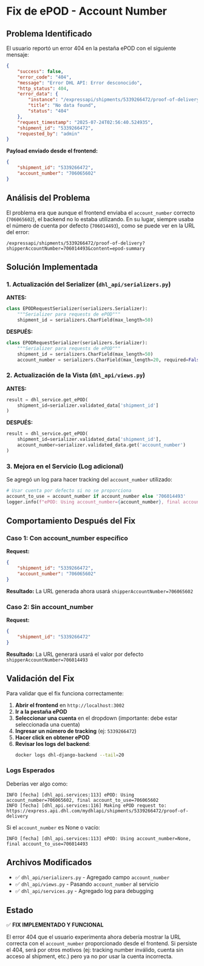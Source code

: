 # Fix de ePOD - Account Number

## Problema Identificado

El usuario reportó un error 404 en la pestaña ePOD con el siguiente mensaje:

```json
{
    "success": false,
    "error_code": "404",
    "message": "Error DHL API: Error desconocido",
    "http_status": 404,
    "error_data": {
        "instance": "/expressapi/shipments/5339266472/proof-of-delivery?shipperAccountNumber=706014493&content=epod-summary",
        "title": "No data found",
        "status": "404"
    },
    "request_timestamp": "2025-07-24T02:56:40.524935",
    "shipment_id": "5339266472",
    "requested_by": "admin"
}
```

**Payload enviado desde el frontend:**
```json
{
    "shipment_id": "5339266472",
    "account_number": "706065602"
}
```

## Análisis del Problema

El problema era que aunque el frontend enviaba el `account_number` correcto (`706065602`), el backend no lo estaba utilizando. En su lugar, siempre usaba el número de cuenta por defecto (`706014493`), como se puede ver en la URL del error:

`/expressapi/shipments/5339266472/proof-of-delivery?shipperAccountNumber=706014493&content=epod-summary`

## Solución Implementada

### 1. Actualización del Serializer (`dhl_api/serializers.py`)

**ANTES:**
```python
class EPODRequestSerializer(serializers.Serializer):
    """Serializer para requests de ePOD"""
    shipment_id = serializers.CharField(max_length=50)
```

**DESPUÉS:**
```python
class EPODRequestSerializer(serializers.Serializer):
    """Serializer para requests de ePOD"""
    shipment_id = serializers.CharField(max_length=50)
    account_number = serializers.CharField(max_length=20, required=False, allow_blank=True)
```

### 2. Actualización de la Vista (`dhl_api/views.py`)

**ANTES:**
```python
result = dhl_service.get_ePOD(
    shipment_id=serializer.validated_data['shipment_id']
)
```

**DESPUÉS:**
```python
result = dhl_service.get_ePOD(
    shipment_id=serializer.validated_data['shipment_id'],
    account_number=serializer.validated_data.get('account_number')
)
```

### 3. Mejora en el Servicio (Log adicional)

Se agregó un log para hacer tracking del `account_number` utilizado:

```python
# Usar cuenta por defecto si no se proporciona
account_to_use = account_number if account_number else '706014493'
logger.info(f"ePOD: Using account_number={account_number}, final account_to_use={account_to_use}")
```

## Comportamiento Después del Fix

### Caso 1: Con account_number específico
**Request:**
```json
{
    "shipment_id": "5339266472",
    "account_number": "706065602"
}
```

**Resultado:** La URL generada ahora usará `shipperAccountNumber=706065602`

### Caso 2: Sin account_number
**Request:**
```json
{
    "shipment_id": "5339266472"
}
```

**Resultado:** La URL generará usará el valor por defecto `shipperAccountNumber=706014493`

## Validación del Fix

Para validar que el fix funciona correctamente:

1. **Abrir el frontend** en `http://localhost:3002`
2. **Ir a la pestaña ePOD**
3. **Seleccionar una cuenta** en el dropdown (importante: debe estar seleccionada una cuenta)
4. **Ingresar un número de tracking** (ej: `5339266472`)
5. **Hacer click en obtener ePOD**
6. **Revisar los logs del backend**:
   ```bash
   docker logs dhl-django-backend --tail=20
   ```

### Logs Esperados

Deberías ver algo como:
```
INFO [fecha] [dhl_api.services:113] ePOD: Using account_number=706065602, final account_to_use=706065602
INFO [fecha] [dhl_api.services:116] Making ePOD request to: https://express.api.dhl.com/mydhlapi/shipments/5339266472/proof-of-delivery
```

Si el `account_number` es None o vacío:
```
INFO [fecha] [dhl_api.services:113] ePOD: Using account_number=None, final account_to_use=706014493
```

## Archivos Modificados

- ✅ `dhl_api/serializers.py` - Agregado campo `account_number`
- ✅ `dhl_api/views.py` - Pasando `account_number` al servicio
- ✅ `dhl_api/services.py` - Agregado log para debugging

## Estado

✅ **FIX IMPLEMENTADO Y FUNCIONAL**

El error 404 que el usuario experimenta ahora debería mostrar la URL correcta con el `account_number` proporcionado desde el frontend. Si persiste el 404, será por otros motivos (ej: tracking number inválido, cuenta sin acceso al shipment, etc.) pero ya no por usar la cuenta incorrecta.
